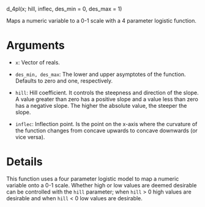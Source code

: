 
   d_4pl(x; hill, inflec, des_min = 0, des_max = 1)

Maps a numeric variable to a 0-1 scale with a 4 parameter logistic
function.

# Arguments

- `x`: Vector of reals.

- `des_min, des_max`: The lower and upper asymptotes of the 
function. Defaults to zero and one, respectively.

- `hill`: Hill coefficient. It controls the steepness and direction of
the slope. A value greater than zero has a positive slope and a
value less than zero has a negative slope. The higher the absolute
value, the steeper the slope.

- `inflec`: Inflection point. Is the point on the x-axis where the
curvature of the function changes from concave upwards to concave
downwards (or vice versa).

# Details 

This function uses a four parameter logistic model to map a
numeric variable onto a 0-1 scale. Whether high or low values are
deemed desirable can be controlled with the `hill` parameter; when
`hill` > 0 high values are desirable and when `hill` < 0 low values
are desirable.
